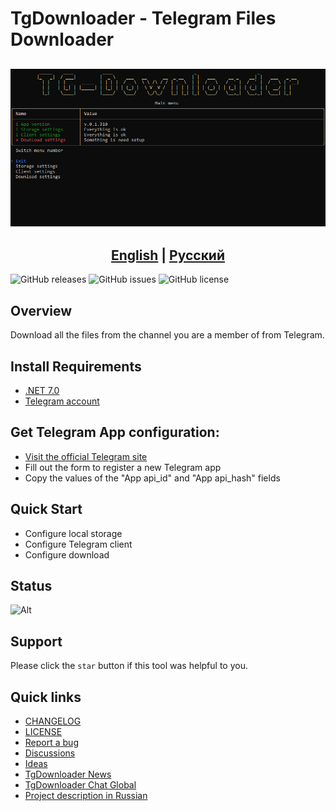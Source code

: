 ﻿# TgDownloader - Telegram Files Downloader

## <p align="center"><img src="Assets/Main_menu.png"></p>

## <div align="center"><b><a href="README.md">English</a> | <a href="README-RUS.md">Русский</a></b></div>

![GitHub releases](https://img.shields.io/github/downloads/DamianMorozov/TgDownloader/total?style=social)
![GitHub issues](https://img.shields.io/github/issues/DamianMorozov/TgDownloader?style=social)
![GitHub license](https://img.shields.io/github/license/DamianMorozov/TgDownloader?style=social)

## Overview
Download all the files from the channel you are a member of from Telegram.

## Install Requirements
- [.NET 7.0](https://dotnet.microsoft.com/download/dotnet/7.0)
- [Telegram account](https://telegram.org/)

## Get Telegram App configuration:
- [Visit the official Telegram site](https://my.telegram.org/apps/)
- Fill out the form to register a new Telegram app
- Copy the values of the "App api_id" and "App api_hash" fields

## Quick Start
- Configure local storage
- Configure Telegram client
- Configure download

## Status
![Alt](https://repobeats.axiom.co/api/embed/c14de41002f34b22bb5ad579995904aa375930d2.svg "Repobeats analytics image")

## Support
Please click the `star` button if this tool was helpful to you.

## Quick links
- [CHANGELOG](CHANGELOG.md)
- [LICENSE](LICENSE.md)
- [Report a bug](https://github.com/DamianMorozov/TgDownloader/issues)
- [Discussions](https://github.com/DamianMorozov/TgDownloader/discussions)
- [Ideas](https://github.com/DamianMorozov/TgDownloader/discussions/categories/ideas)
- [TgDownloader News](https://t.me/TgDownloader)
- [TgDownloader Chat Global](https://t.me/TgDownloaderChat)
- [Project description in Russian](README-RUS.md)
